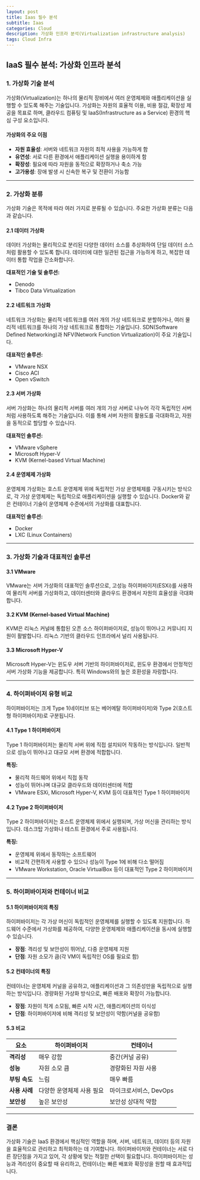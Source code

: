 ```yaml
---
layout: post
title: Iaas 필수 분석
subtitle: Iaas
categories: Cloud
description: 가상화 인프라 분석(Virtualization infrastructure analysis)
tags: Cloud Infra
---
```


## IaaS 필수 분석: 가상화 인프라 분석

### 1. 가상화 기술 분석
가상화(Virtualization)는 하나의 물리적 장비에서 여러 운영체제와 애플리케이션을 실행할 수 있도록 해주는 기술입니다. 가상화는 자원의 효율적 이용, 비용 절감, 확장성 제공을 목표로 하며, 클라우드 컴퓨팅 및 IaaS(Infrastructure as a Service) 환경의 핵심 구성 요소입니다.

#### 가상화의 주요 이점
- **자원 효율성**: 서버와 네트워크 자원의 최적 사용을 가능하게 함
- **유연성**: 서로 다른 환경에서 애플리케이션 실행을 용이하게 함
- **확장성**: 필요에 따라 자원을 동적으로 확장하거나 축소 가능
- **고가용성**: 장애 발생 시 신속한 복구 및 전환이 가능함

---

### 2. 가상화 분류

가상화 기술은 목적에 따라 여러 가지로 분류될 수 있습니다. 주요한 가상화 분류는 다음과 같습니다.

#### 2.1 데이터 가상화
데이터 가상화는 물리적으로 분리된 다양한 데이터 소스를 추상화하여 단일 데이터 소스처럼 활용할 수 있도록 합니다. 데이터에 대한 일관된 접근을 가능하게 하고, 복잡한 데이터 통합 작업을 간소화합니다.

**대표적인 기술 및 솔루션:**
- Denodo
- Tibco Data Virtualization

#### 2.2 네트워크 가상화
네트워크 가상화는 물리적 네트워크를 여러 개의 가상 네트워크로 분할하거나, 여러 물리적 네트워크를 하나의 가상 네트워크로 통합하는 기술입니다. SDN(Software Defined Networking)과 NFV(Network Function Virtualization)이 주요 기술입니다.

**대표적인 솔루션:**
- VMware NSX
- Cisco ACI
- Open vSwitch

#### 2.3 서버 가상화
서버 가상화는 하나의 물리적 서버를 여러 개의 가상 서버로 나누어 각각 독립적인 서버처럼 사용하도록 해주는 기술입니다. 이를 통해 서버 자원의 활용도를 극대화하고, 자원을 동적으로 할당할 수 있습니다.

**대표적인 솔루션:**
- VMware vSphere
- Microsoft Hyper-V
- KVM (Kernel-based Virtual Machine)

#### 2.4 운영체제 가상화
운영체제 가상화는 호스트 운영체제 위에 독립적인 가상 운영체제를 구동시키는 방식으로, 각 가상 운영체제는 독립적으로 애플리케이션을 실행할 수 있습니다. Docker와 같은 컨테이너 기술이 운영체제 수준에서의 가상화를 대표합니다.

**대표적인 솔루션:**
- Docker
- LXC (Linux Containers)

---

### 3. 가상화 기술과 대표적인 솔루션

#### 3.1 VMware
VMware는 서버 가상화의 대표적인 솔루션으로, 고성능 하이퍼바이저(ESXi)를 사용하여 물리적 서버를 가상화하고, 데이터센터와 클라우드 환경에서 자원의 효율성을 극대화합니다.

#### 3.2 KVM (Kernel-based Virtual Machine)
KVM은 리눅스 커널에 통합된 오픈 소스 하이퍼바이저로, 성능이 뛰어나고 커뮤니티 지원이 활발합니다. 리눅스 기반의 클라우드 인프라에서 널리 사용됩니다.

#### 3.3 Microsoft Hyper-V
Microsoft Hyper-V는 윈도우 서버 기반의 하이퍼바이저로, 윈도우 환경에서 안정적인 서버 가상화 기능을 제공합니다. 특히 Windows와의 높은 호환성을 자랑합니다.

---

### 4. 하이퍼바이저 유형 비교

하이퍼바이저는 크게 Type 1(네이티브 또는 베어메탈 하이퍼바이저)와 Type 2(호스트형 하이퍼바이저)로 구분됩니다.

#### 4.1 Type 1 하이퍼바이저
Type 1 하이퍼바이저는 물리적 서버 위에 직접 설치되어 작동하는 방식입니다. 일반적으로 성능이 뛰어나고 대규모 서버 환경에 적합합니다.

**특징:**
- 물리적 하드웨어 위에서 직접 동작
- 성능이 뛰어나며 대규모 클라우드와 데이터센터에 적합
- VMware ESXi, Microsoft Hyper-V, KVM 등이 대표적인 Type 1 하이퍼바이저

#### 4.2 Type 2 하이퍼바이저
Type 2 하이퍼바이저는 호스트 운영체제 위에서 실행되며, 가상 머신을 관리하는 방식입니다. 데스크탑 가상화나 테스트 환경에서 주로 사용됩니다.

**특징:**
- 운영체제 위에서 동작하는 소프트웨어
- 비교적 간편하게 사용할 수 있으나 성능이 Type 1에 비해 다소 떨어짐
- VMware Workstation, Oracle VirtualBox 등이 대표적인 Type 2 하이퍼바이저

---

### 5. 하이퍼바이저와 컨테이너 비교

#### 5.1 하이퍼바이저의 특징
하이퍼바이저는 각 가상 머신이 독립적인 운영체제를 실행할 수 있도록 지원합니다. 하드웨어 수준에서 가상화를 제공하여, 다양한 운영체제와 애플리케이션을 동시에 실행할 수 있습니다.

- **장점**: 격리성 및 보안성이 뛰어남, 다중 운영체제 지원
- **단점**: 자원 소모가 큼(각 VM이 독립적인 OS를 필요로 함)

#### 5.2 컨테이너의 특징
컨테이너는 운영체제 커널을 공유하고, 애플리케이션과 그 의존성만을 독립적으로 실행하는 방식입니다. 경량화된 가상화 방식으로, 빠른 배포와 확장이 가능합니다.

- **장점**: 자원이 적게 소모됨, 빠른 시작 시간, 애플리케이션의 이식성
- **단점**: 하이퍼바이저에 비해 격리성 및 보안성이 약함(커널을 공유함)

#### 5.3 비교
| 요소              | 하이퍼바이저               | 컨테이너               |
|------------------|---------------------------|------------------------|
| **격리성**       | 매우 강함                  | 중간(커널 공유)         |
| **성능**         | 자원 소모 큼               | 경량화된 자원 사용      |
| **부팅 속도**    | 느림                       | 매우 빠름              |
| **사용 사례**    | 다양한 운영체제 사용 필요  | 마이크로서비스, DevOps  |
| **보안성**       | 높은 보안성                | 보안성 상대적 약함      |

---

### 결론
가상화 기술은 IaaS 환경에서 핵심적인 역할을 하며, 서버, 네트워크, 데이터 등의 자원을 효율적으로 관리하고 최적화하는 데 기여합니다. 하이퍼바이저와 컨테이너는 서로 다른 장단점을 가지고 있어, 각 상황에 맞는 적절한 선택이 필요합니다. 하이퍼바이저는 성능과 격리성이 중요할 때 유리하고, 컨테이너는 빠른 배포와 확장성을 원할 때 효과적입니다.
